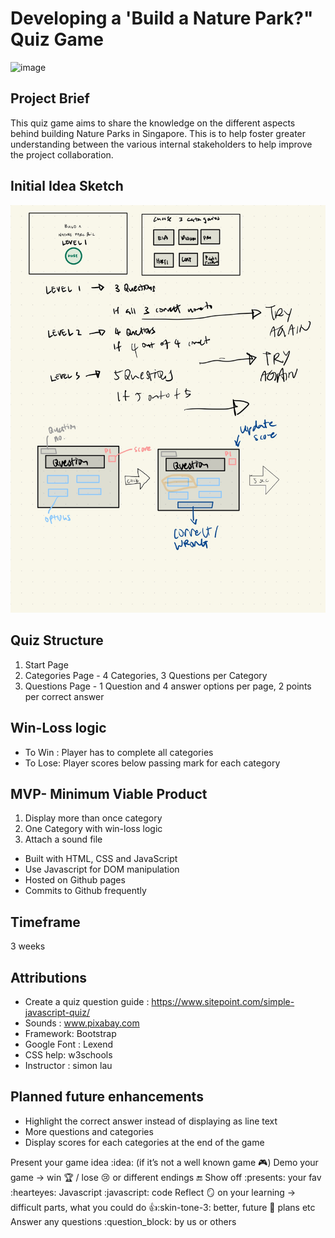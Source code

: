 # Developing a 'Build a Nature Park?" Quiz Game
![image](https://github.com/user-attachments/assets/7e0ca4ac-7044-4883-add7-c9194c9d51d4)


## Project Brief
This quiz game aims to share the knowledge on the different aspects behind building Nature Parks in Singapore. This is to help foster greater understanding between the various internal stakeholders to help improve the project collaboration. 

## Initial Idea Sketch
![First Idea Sketch](https://github.com/wenyu2310/Project-1-Quiz-Game/blob/main/Bullet%20Journal%20(1)-1.jpg)

## Quiz Structure 
1. Start Page
2. Categories Page - 4 Categories, 3 Questions per Category
3. Questions Page - 1 Question and 4 answer options per page, 2 points per correct answer

## Win-Loss logic
- To Win : Player has to complete all categories
- To Lose: Player scores below passing mark for each category

## MVP- Minimum Viable Product
1. Display more than once category
2. One Category with win-loss logic
3. Attach a sound file
- Built with HTML, CSS and JavaScript
- Use Javascript for DOM manipulation
- Hosted on Github pages
- Commits to Github frequently
  
## Timeframe
3 weeks

## Attributions
- Create a quiz question guide : https://www.sitepoint.com/simple-javascript-quiz/
- Sounds : www.pixabay.com
- Framework: Bootstrap 
- Google Font : Lexend
- CSS help: w3schools
- Instructor : simon lau

## Planned future enhancements
- Highlight the correct answer instead of displaying as line text
- More questions and categories
- Display scores for each categories at the end of the game



  
Present your game idea :idea:  (if it’s not a well known game :video_game:)
Demo your game -> win :trophy: / lose :cry: or different endings :end:
Show off  :presents: your fav :hearteyes: Javascript :javascript:  code
Reflect :mirror: on your learning -> difficult parts, what you could do :+1::skin-tone-3: better, future :crystal_ball:  plans etc
Answer any questions :question_block: by us or others
